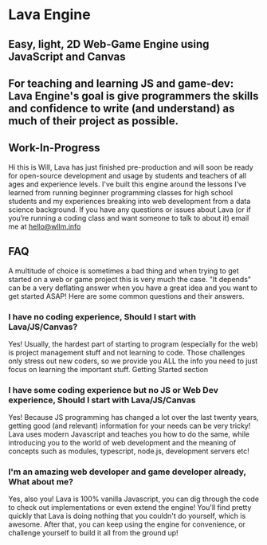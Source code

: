 # Lava Engine
## Easy, light, 2D Web-Game Engine using JavaScript and Canvas
## For teaching and learning JS and game-dev: Lava Engine's goal is give programmers the skills and confidence to write (and understand) as much of their project as possible.

## Work-In-Progress
Hi this is Will,
Lava has just finished pre-production and will soon be ready for open-source development and usage by students and teachers of all ages and experience levels.
I've built this engine around the lessons I’ve learned from running beginner programming classes for high school students and my experiences breaking into web development from a data science background. If you have any questions or issues about Lava (or if you’re running a coding class and want someone to talk to about it) email me at hello@wllm.info

## FAQ
A multitude of choice is sometimes a bad thing and when trying to get started on a web or game project this is very much the case. "It depends" can be a very deflating answer when you have a great idea and you want to get started ASAP! Here are some common questions and their answers.

### I have no coding experience, Should I start with Lava/JS/Canvas?
Yes! Usually, the hardest part of starting to program (especially for the web) is project management stuff and not learning to code. Those challenges only stress out new coders, so we provide you ALL the info you need to just focus on learning the important stuff. Getting Started section

### I have some coding experience but no JS or Web Dev experience, Should I start with Lava/JS/Canvas
Yes! Because JS programming has changed a lot over the last twenty years, getting good (and relevant) information for your needs can be very tricky! Lava uses modern Javascript and teaches you how to do the same, while introducing you to the world of web development and the meaning of concepts such as modules, typescript, node.js, development servers etc!

### I'm an amazing web developer and game developer already, What about me?
Yes, also you! Lava is 100% vanilla Javascript, you can dig through the code to check out implementations or even extend the engine! You'll find pretty quickly that Lava is doing nothing that you couldn't do yourself, which is awesome. After that, you can keep using the engine for convenience, or challenge yourself to build it all from the ground up!
